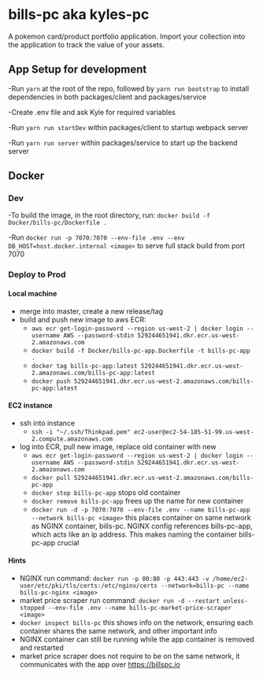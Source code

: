 # bills-pc aka kyles-pc

A pokemon card/product portfolio application. Import your collection into the application to track the value of your assets.

## App Setup for development ##

-Run `yarn` at the root of the repo, followed by `yarn run bootstrap` to install dependencies in both packages/client and packages/service

-Create .env file and ask Kyle for required variables

-Run `yarn run startDev` within packages/client to startup webpack server

-Run `yarn run server` within packages/service to start up the backend server

## Docker

### Dev
-To build the image, in the root directory, run: `docker build -f Docker/bills-pc/Dockerfile .`

-Run `docker run -p 7070:7070 --env-file .env --env DB_HOST=host.docker.internal <image>` to serve full stack 
build from port 7070

### Deploy to Prod

#### Local machine
- merge into master, create a new release/tag
- build and push new image to aws ECR:
    - `aws ecr get-login-password --region us-west-2 | docker login --username AWS --password-stdin 529244651941.dkr.ecr.us-west-2.amazonaws.com`
    - `docker build -f Docker/bills-pc-app.Dockerfile -t bills-pc-app .`
    - `docker tag bills-pc-app:latest 529244651941.dkr.ecr.us-west-2.amazonaws.com/bills-pc-app:latest`
    - `docker push 529244651941.dkr.ecr.us-west-2.amazonaws.com/bills-pc-app:latest`

#### EC2 instance
- ssh into instance
    - `ssh -i "~/.ssh/Thinkpad.pem" ec2-user@ec2-54-185-51-99.us-west-2.compute.amazonaws.com`
- log into ECR, pull new image, replace old container with new
    - `aws ecr get-login-password --region us-west-2 | docker login --username AWS --password-stdin 529244651941.dkr.ecr.us-west-2.amazonaws.com`
    - `docker pull 529244651941.dkr.ecr.us-west-2.amazonaws.com/bills-pc-app`
    - `docker stop bills-pc-app` stops old container
    - `docker remove bills-pc-app` frees up the name for new container
    - `docker run -d -p 7070:7070 --env-file .env --name bills-pc-app --network bills-pc <image>` this places container on same network as NGINX container, bills-pc. NGINX config references bills-pc-app, which acts like an ip address. This makes naming the container bills-pc-app crucial

#### Hints
- NGINX run command: `docker run -p 80:80 -p 443:443 -v /home/ec2-user/etc/pki/tls/certs:/etc/nginx/certs --network=bills-pc --name bills-pc-nginx <image>`
- market price scraper run command: `docker run -d --restart unless-stopped --env-file .env --name bills-pc-market-price-scraper <image>`
- `docker inspect bills-pc` this shows info on the network, ensuring each container shares the same network, and other important info
- NGINX container can still be running while the app container is removed and restarted
- market price scraper does not require to be on the same network, it communicates with the app over https://billspc.io

